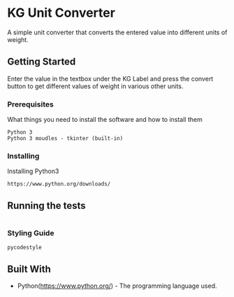 # KG Unit Converter
A simple unit converter that converts the entered value into different units of weight.


## Getting Started

Enter the value in the textbox under the KG Label and press the convert button to get different values of weight in various other units.
### Prerequisites

What things you need to install the software and how to install them

```
Python 3
Python 3 moudles - tkinter (built-in)
```

### Installing

Installing Python3
```
https://www.python.org/downloads/
```

## Running the tests

```
```

### Styling Guide

```
pycodestyle 
```

## Built With

* Python(https://www.python.org/) - The programming language used.
